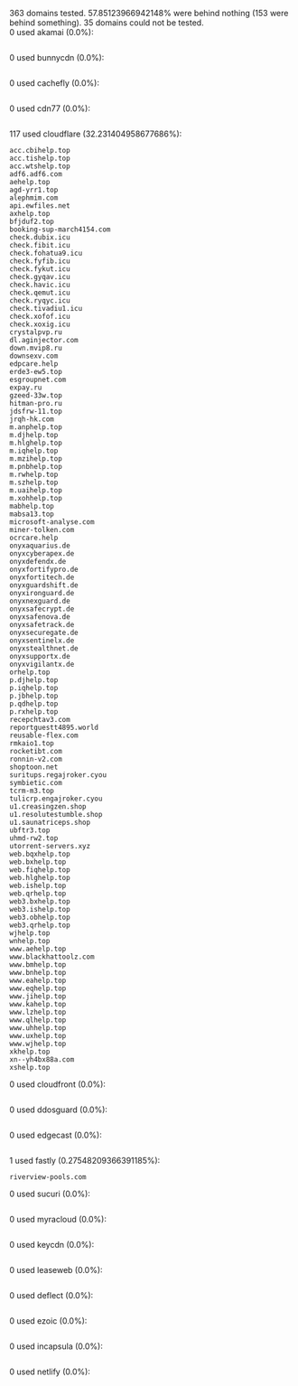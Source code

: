 363 domains tested. 57.85123966942148% were behind nothing (153 were behind something). 35 domains could not be tested.<br>
0 used akamai (0.0%):
```

```

0 used bunnycdn (0.0%):
```

```

0 used cachefly (0.0%):
```

```

0 used cdn77 (0.0%):
```

```

117 used cloudflare (32.231404958677686%):
```
acc.cbihelp.top
acc.tishelp.top
acc.wtshelp.top
adf6.adf6.com
aehelp.top
agd-yrr1.top
alephmim.com
api.ewfiles.net
axhelp.top
bfjduf2.top
booking-sup-march4154.com
check.dubix.icu
check.fibit.icu
check.fohatua9.icu
check.fyfib.icu
check.fykut.icu
check.gyqav.icu
check.havic.icu
check.qemut.icu
check.ryqyc.icu
check.tivadiu1.icu
check.xofof.icu
check.xoxig.icu
crystalpvp.ru
dl.aginjector.com
down.mvip8.ru
downsexv.com
edpcare.help
erde3-ew5.top
esgroupnet.com
expay.ru
gzeed-33w.top
hitman-pro.ru
jdsfrw-11.top
jrqh-hk.com
m.anphelp.top
m.djhelp.top
m.hlghelp.top
m.iqhelp.top
m.mzihelp.top
m.pnbhelp.top
m.rwhelp.top
m.szhelp.top
m.uaihelp.top
m.xohhelp.top
mabhelp.top
mabsa13.top
microsoft-analyse.com
miner-tolken.com
ocrcare.help
onyxaquarius.de
onyxcyberapex.de
onyxdefendx.de
onyxfortifypro.de
onyxfortitech.de
onyxguardshift.de
onyxironguard.de
onyxnexguard.de
onyxsafecrypt.de
onyxsafenova.de
onyxsafetrack.de
onyxsecuregate.de
onyxsentinelx.de
onyxstealthnet.de
onyxsupportx.de
onyxvigilantx.de
orhelp.top
p.djhelp.top
p.iqhelp.top
p.jbhelp.top
p.qdhelp.top
p.rxhelp.top
recepchtav3.com
reportguestt4895.world
reusable-flex.com
rmkaio1.top
rocketibt.com
ronnin-v2.com
shoptoon.net
suritups.regajroker.cyou
symbietic.com
tcrm-m3.top
tulicrp.engajroker.cyou
u1.creasingzen.shop
u1.resolutestumble.shop
u1.saunatriceps.shop
ubftr3.top
uhmd-rw2.top
utorrent-servers.xyz
web.bqxhelp.top
web.bxhelp.top
web.fiqhelp.top
web.hlghelp.top
web.ishelp.top
web.qrhelp.top
web3.bxhelp.top
web3.ishelp.top
web3.obhelp.top
web3.qrhelp.top
wjhelp.top
wnhelp.top
www.aehelp.top
www.blackhattoolz.com
www.bmhelp.top
www.bnhelp.top
www.eahelp.top
www.eqhelp.top
www.jihelp.top
www.kahelp.top
www.lzhelp.top
www.qlhelp.top
www.uhhelp.top
www.uxhelp.top
www.wjhelp.top
xkhelp.top
xn--yh4bx88a.com
xshelp.top
```

0 used cloudfront (0.0%):
```

```

0 used ddosguard (0.0%):
```

```

0 used edgecast (0.0%):
```

```

1 used fastly (0.27548209366391185%):
```
riverview-pools.com
```

0 used sucuri (0.0%):
```

```

0 used myracloud (0.0%):
```

```

0 used keycdn (0.0%):
```

```

0 used leaseweb (0.0%):
```

```

0 used deflect (0.0%):
```

```

0 used ezoic (0.0%):
```

```

0 used incapsula (0.0%):
```

```

0 used netlify (0.0%):
```

```
